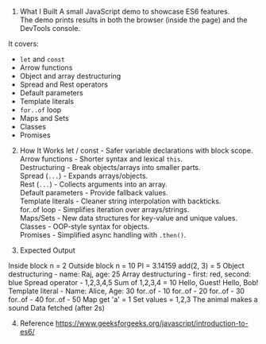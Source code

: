 1. What I Built
A small JavaScript demo to showcase ES6 features.  
The demo prints results in both the browser (inside the page) and the DevTools console.

It covers:
- `let` and `const`
- Arrow functions
- Object and array destructuring
- Spread and Rest operators
- Default parameters
- Template literals
- `for..of` loop
- Maps and Sets
- Classes
- Promises


2. How It Works
let / const - Safer variable declarations with block scope.  
Arrow functions - Shorter syntax and lexical `this`.  
Destructuring - Break objects/arrays into smaller parts.  
Spread (`...`) - Expands arrays/objects.  
Rest (`...`) - Collects arguments into an array.  
Default parameters - Provide fallback values.  
Template literals - Cleaner string interpolation with backticks.  
for..of loop - Simplifies iteration over arrays/strings.  
Maps/Sets - New data structures for key-value and unique values.  
Classes - OOP-style syntax for objects.  
Promises - Simplified async handling with `.then()`.


3. Expected Output

Inside block n = 2
Outside block n = 10
PI = 3.14159
add(2, 3) = 5
Object destructuring - name: Raj, age: 25
Array destructuring - first: red, second: blue
Spread operator - 1,2,3,4,5
Sum of 1,2,3,4 = 10
Hello, Guest!
Hello, Bob!
Template literal - Name: Alice, Age: 30
for..of - 10
for..of - 20
for..of - 30
for..of - 40
for..of - 50
Map get 'a' = 1
Set values = 1,2,3
The animal makes a sound
Data fetched (after 2s)


4. Reference
https://www.geeksforgeeks.org/javascript/introduction-to-es6/
